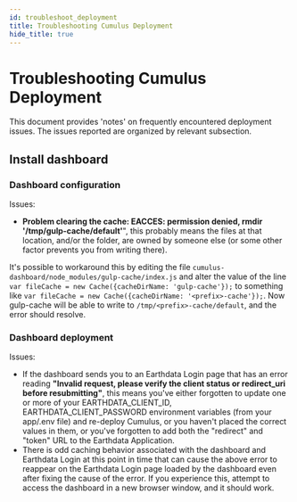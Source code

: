 ```yaml
---
id: troubleshoot_deployment
title: Troubleshooting Cumulus Deployment
hide_title: true
---
```


# Troubleshooting Cumulus Deployment

This document provides 'notes' on frequently encountered deployment issues. The issues reported are organized by relevant subsection.

## Install dashboard

### Dashboard configuration

Issues:

- __Problem clearing the cache: EACCES: permission denied, rmdir '/tmp/gulp-cache/default'__", this probably means the files at that location, and/or the folder, are owned by someone else (or some other factor prevents you from writing there).

It's possible to workaround this by editing the file `cumulus-dashboard/node_modules/gulp-cache/index.js` and alter the value of the line `var fileCache = new Cache({cacheDirName: 'gulp-cache'});` to something like `var fileCache = new Cache({cacheDirName: '<prefix>-cache'});`. Now gulp-cache will be able to write to `/tmp/<prefix>-cache/default`, and the error should resolve.

### Dashboard deployment

Issues:

- If the dashboard sends you to an Earthdata Login page that has an error reading __"Invalid request, please verify the client status or redirect_uri before resubmitting"__, this means you've either forgotten to update one or more of your EARTHDATA_CLIENT_ID, EARTHDATA_CLIENT_PASSWORD environment variables (from your app/.env file) and re-deploy Cumulus, or you haven't placed the correct values in them, or you've forgotten to add both the "redirect" and "token" URL to the Earthdata Application.
- There is odd caching behavior associated with the dashboard and Earthdata Login at this point in time that can cause the above error to reappear on the Earthdata Login page loaded by the dashboard even after fixing the cause of the error. If you experience this, attempt to access the dashboard in a new browser window, and it should work.
